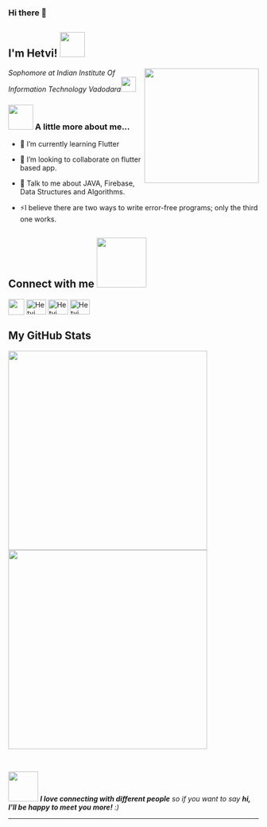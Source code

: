 ### Hi there 👋

<h2> I'm Hetvi! <img src="https://media.giphy.com/media/mGcNjsfWAjY5AEZNw6/giphy.gif" width="50"></h2>
<img align='right' src="https://media.giphy.com/media/ieyl9zmCjO4b4t6qoY/giphy.gif" width="230">
<p><em>Sophomore at Indian Institute Of Information Technology Vadodara<img src="https://media.giphy.com/media/fYSnHlufseco8Fh93Z/giphy.gif" width="30">
</em></p>


### <img src="https://media.giphy.com/media/VgCDAzcKvsR6OM0uWg/giphy.gif" width="50"> A little more about me...  
<!-- <h2> About Me <img src = "https://media0.giphy.com/media/KDDpcKigbfFpnejZs6/giphy.gif?cid=ecf05e47oy6f4zjs8g1qoiystc56cu7r9tb8a1fe76e05oty&rid=giphy.gif" width = 100px></h2> -->

<!-- <img width="55%" align="right" alt="Github" src="https://raw.githubusercontent.com/onimur/.github/master/.resources/git-header.svg" /> -->


- 🌱 I’m currently learning Flutter 

- 👯 I’m looking to collaborate on flutter based app. 

- 💬 Talk to me about JAVA, Firebase, Data Structures and Algorithms.

- ⚡I believe there are two ways to write error-free programs; only the third one works.
<h2> Connect with me <img src='https://raw.githubusercontent.com/ShahriarShafin/ShahriarShafin/main/Assets/handshake.gif' width="100px"> </h2>
<a href = 'https://www.github.com/HetviSoni'> <img width = '32px' align= 'center' src="https://raw.githubusercontent.com/rahulbanerjee26/githubAboutMeGenerator/main/icons/github.svg"/></a>
<a href="https://www.linkedin.com/in/hetvi-soni-46a99b1b6/" target="blank"><img align="center" src="https://raw.githubusercontent.com/rahuldkjain/github-profile-readme-generator/master/src/images/icons/Social/linked-in-alt.svg" alt="Hetvi Soni" height="30" width="40" /></a>
<a href="https://www.hackerrank.com/Hetvi_Soni" target="blank"><img align="center" src="https://raw.githubusercontent.com/rahuldkjain/github-profile-readme-generator/master/src/images/icons/Social/hackerrank.svg" alt="Hetvi Soni" height="30" width="40" /></a>
<a href="https://leetcode.com/hetvi_soni/" target="blank"><img align="center" src="https://raw.githubusercontent.com/rahuldkjain/github-profile-readme-generator/master/src/images/icons/Social/leet-code.svg" alt="Hetvi Soni" height="30" width="40" /></a>
<!-- <a href="discordapp.com/users/Hetvi#7529" target="blank"><img align="center" src="https://raw.githubusercontent.com/rahuldkjain/github-profile-readme-generator/master/src/images/icons/Social/discord.svg" alt="Hetvi Soni" height="30" width="40" /></a> -->
</p>

<h2> My GitHub Stats </h2>
<!-- <img src='https://media1.giphy.com/media/du3J3cXyzhj75IOgvA/giphy.gif?cid=ecf05e47x2g034i9pzwtzzsd3xgg2w9nr94t4tflbbgo3008&rid=giphy.gif' width='32px'>  -->
<p>  
  <img src = "https://github-readme-stats.vercel.app/api?username=HetviSoni&show_icons=true&theme=dark&hide_border=true" width = 400>
  <img src = "https://github-readme-streak-stats.herokuapp.com/?user=HetviSoni&theme=dark&hide_border=true" width = 400>
  
 </p></h2>
<br>

<img src="https://media.giphy.com/media/LnQjpWaON8nhr21vNW/giphy.gif" width="60"> <em><b>I love connecting with different people</b> so if you want to say <b>hi, I'll be happy to meet you more!</b> :)</em>

---

</p>




